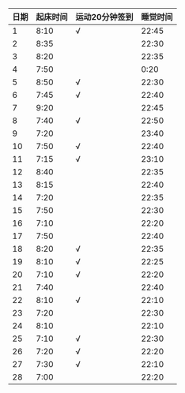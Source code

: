 日期|起床时间|运动20分钟签到|睡觉时间
:---------------|:---------------|:---------------|:---------------
1|8:10|√|22:45|
2|8:35| |22:30|
3|8:20| |22:35|
4|7:50| |0:20|
5|8:50|√|22:30|
6|7:45|√|22:40|
7|9:20| |22:45|
8|7:40|√|22:50|
9|7:20| |23:40|
10|7:50|√|22:40|
11|7:15|√|23:10|
12|8:40| |22:35|
13|8:15| |22:40|
14|7:20| |22:35|
15|7:50| |22:30|
16|7:10| |22:20|
17|7:50| |22:40|
18|8:20|√|22:35|
19|8:10|√|22:25|
20|7:10|√|22:20|
21|7:40| |22:40|
22|8:10|√|22:10|
23|7:20| |22:30|
24|8:10| |22:10|
25|7:10|√|22:30|
26|7:20|√|22:20|
27|7:30|√|22:10|
28|7:00| |22:20|

